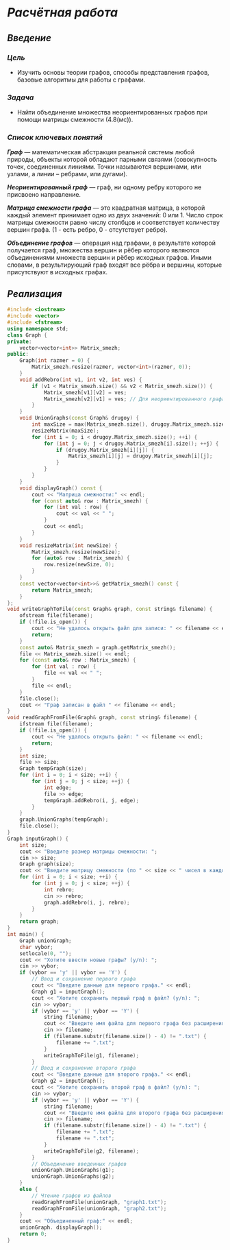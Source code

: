 # <B><I> Расчётная работа</I></B>
## <B><I> Введение</I></B>
### <B><I> Цель</I></B>
- Изучить основы теории графов, способы представления графов, базовые алгоритмы для работы с графами. 
### <B><I> Задача</I></B>
- Найти объединение множества неориентированных графов при помощи матрицы смежности (4.8(мс)).
### <B><I> Список ключевых понятий</I></B>
<B><I> Граф</I></B> — математическая абстракция реальной системы любой природы, объекты которой обладают парными связями
(совокупность точек, соединенных линиями. Точки называются вершинами, или узлами, а линии – ребрами, или дугами).

<B><I> Неориентированный граф</I></B> — граф, ни одному ребру которого не присвоено направление.

<B><I> Матрица смежности графа</I></B> — это квадратная матрица, в которой каждый элемент принимает одно из двух значений: 0 или 1.
Число строк матрицы смежности равно числу столбцов и соответствует количеству вершин графа. (1 - есть ребро, 0 - отсутствует ребро).

<B><I> Объединение графов</I></B> — операция над графами, в результате которой получается граф, множества вершин и рёбер которого являются объединениями множеств вершин и рёбер исходных графов.
Иными словами, в результирующий граф входят все рёбра и вершины, которые присутствуют в исходных графах.
## <B><I> Реализация</I></B>
```cpp
#include <iostream>
#include <vector>
#include <fstream>
using namespace std;
class Graph {
private:
    vector<vector<int>> Matrix_smezh;
public:
    Graph(int razmer = 0) {
        Matrix_smezh.resize(razmer, vector<int>(razmer, 0));
    }
    void addRebro(int v1, int v2, int ves) {
        if (v1 < Matrix_smezh.size() && v2 < Matrix_smezh.size()) {
            Matrix_smezh[v1][v2] = ves;
            Matrix_smezh[v2][v1] = ves; // Для неориентированного графа
        }
    }
    void UnionGraphs(const Graph& drugoy) {
        int maxSize = max(Matrix_smezh.size(), drugoy.Matrix_smezh.size());
        resizeMatrix(maxSize);
        for (int i = 0; i < drugoy.Matrix_smezh.size(); ++i) {
            for (int j = 0; j < drugoy.Matrix_smezh[i].size(); ++j) {
                if (drugoy.Matrix_smezh[i][j]) {
                    Matrix_smezh[i][j] = drugoy.Matrix_smezh[i][j];
                }
            }
        }
    }
    void displayGraph() const {
        cout << "Матрица смежности:" << endl;
        for (const auto& row : Matrix_smezh) {
            for (int val : row) {
                cout << val << " ";
            }
            cout << endl;
        }
    }
    void resizeMatrix(int newSize) {
        Matrix_smezh.resize(newSize);
        for (auto& row : Matrix_smezh) {
            row.resize(newSize, 0);
        }
    }
    const vector<vector<int>>& getMatrix_smezh() const {
        return Matrix_smezh;
    }
};
void writeGraphToFile(const Graph& graph, const string& filename) {
    ofstream file(filename);
    if (!file.is_open()) {
        cout << "Не удалось открыть файл для записи: " << filename << endl;
        return;
    }
    const auto& Matrix_smezh = graph.getMatrix_smezh();
    file << Matrix_smezh.size() << endl;
    for (const auto& row : Matrix_smezh) {
        for (int val : row) {
            file << val << " ";
        }
        file << endl;
    }
    file.close();
    cout << "Граф записан в файл " << filename << endl;
}
void readGraphFromFile(Graph& graph, const string& filename) {
    ifstream file(filename);
    if (!file.is_open()) {
        cout << "Не удалось открыть файл: " << filename << endl;
        return;
    }
    int size;
    file >> size;
    Graph tempGraph(size);
    for (int i = 0; i < size; ++i) {
        for (int j = 0; j < size; ++j) {
            int edge;
            file >> edge;
            tempGraph.addRebro(i, j, edge);
        }
    }
    graph.UnionGraphs(tempGraph);
    file.close();
}
Graph inputGraph() {
    int size;
    cout << "Введите размер матрицы смежности: ";
    cin >> size;
    Graph graph(size);
    cout << "Введите матрицу смежности (по " << size << " чисел в каждой строке):" << endl;
    for (int i = 0; i < size; ++i) {
        for (int j = 0; j < size; ++j) {
            int rebro;
            cin >> rebro;
            graph.addRebro(i, j, rebro);
        }
    }
    return graph;
}
int main() {
    Graph unionGraph;
    char vybor;
    setlocale(0, "");
    cout << "Хотите ввести новые графы? (y/n): ";
    cin >> vybor;
    if (vybor == 'y' || vybor == 'Y') {
        // Ввод и сохранение первого графа
        cout << "Введите данные для первого графа." << endl;
        Graph g1 = inputGraph();
        cout << "Хотите сохранить первый граф в файл? (y/n): ";
        cin >> vybor;
        if (vybor == 'y' || vybor == 'Y') {
            string filename;
            cout << "Введите имя файла для первого графа без расширения: ";
            cin >> filename;
            if (filename.substr(filename.size() - 4) != ".txt") {
                filename += ".txt";
            }
            writeGraphToFile(g1, filename);
        }
        // Ввод и сохранение второго графа
        cout << "Введите данные для второго графа." << endl;
        Graph g2 = inputGraph();
        cout << "Хотите сохранить второй граф в файл? (y/n): ";
        cin >> vybor;
        if (vybor == 'y' || vybor == 'Y') {
            string filename;
            cout << "Введите имя файла для второго графа без расширения: ";
            cin >> filename;
            if (filename.substr(filename.size() - 4) != ".txt") {
                filename += ".txt";
                filename += ".txt";
            }
            writeGraphToFile(g2, filename);
        }
        // Объединение введенных графов
        unionGraph.UnionGraphs(g1);
        unionGraph.UnionGraphs(g2);
    }
    else {
        // Чтение графов из файлов
        readGraphFromFile(unionGraph, "graph1.txt");
        readGraphFromFile(unionGraph, "graph2.txt");
    }
    cout << "Объединенный граф:" << endl;
    unionGraph. displayGraph();
    return 0;
}
```
